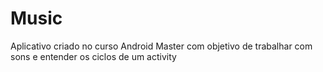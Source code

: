 # Music
Aplicativo criado no curso Android Master com objetivo de trabalhar com sons e entender os ciclos de um activity
